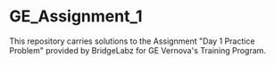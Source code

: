 # GE_Assignment_1

This repository carries solutions to the Assignment "Day 1 Practice Problem" provided by BridgeLabz for GE Vernova's Training Program.
